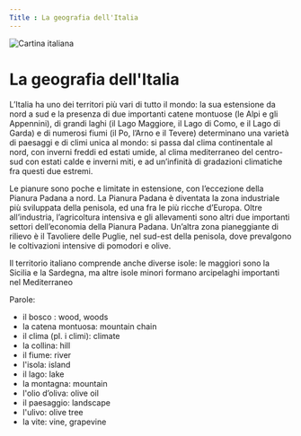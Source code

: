 ```yaml
---
Title : La geografia dell'Italia
---
```


![Cartina italiana]({{site.baseurl}}/img/italia.jpg)

# La geografia dell'Italia

L’Italia ha uno dei territori più vari di tutto il mondo: la sua estensione da nord a sud e la presenza di due importanti catene montuose (le Alpi e gli Appennini), di grandi laghi (il Lago Maggiore, il Lago di Como, e il Lago di Garda) e di numerosi fiumi (il Po, l’Arno e il Tevere) determinano una varietà di paesaggi e di climi unica al mondo: si passa dal clima continentale al nord, con inverni freddi ed estati umide, al clima mediterraneo del centro-sud con estati calde e inverni miti, e ad un’infinità di gradazioni climatiche fra questi due estremi.

Le pianure sono poche e limitate in estensione, con l’eccezione della Pianura Padana a nord. La Pianura Padana è diventata la zona industriale più sviluppata della penisola, ed una fra le più ricche d’Europa. Oltre all’industria, l’agricoltura intensiva e gli allevamenti sono altri due importanti settori dell’economia della Pianura Padana. Un’altra zona pianeggiante di rilievo è il Tavoliere delle Puglie, nel sud-est della penisola, dove prevalgono le coltivazioni intensive di pomodori e olive.

Il territorio italiano comprende anche diverse isole: le maggiori sono la Sicilia e la Sardegna, ma altre isole minori formano arcipelaghi importanti nel Mediterraneo

Parole: 
- il bosco : wood, woods
- la catena montuosa: mountain chain
- il clima (pl. i climi): climate
- la collina: hill
- il fiume: river 
- l'isola: island
- il lago: lake
- la montagna: mountain
- l'olio d’oliva: olive oil
- il paesaggio: landscape
- l'ulivo: olive tree
- la vite: vine, grapevine
